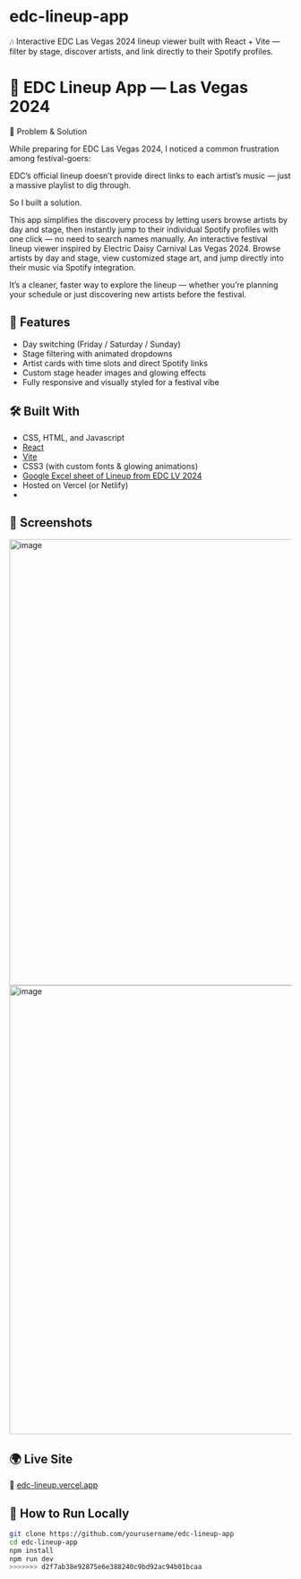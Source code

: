 
# edc-lineup-app
🎶 Interactive EDC Las Vegas 2024 lineup viewer built with React + Vite — filter by stage, discover artists, and link directly to their Spotify profiles.

# 🎡 EDC Lineup App — Las Vegas 2024

🎯 Problem & Solution

While preparing for EDC Las Vegas 2024, I noticed a common frustration among festival-goers:

EDC’s official lineup doesn’t provide direct links to each artist’s music — just a massive playlist to dig through.

So I built a solution.

This app simplifies the discovery process by letting users browse artists by day and stage, then instantly jump to their individual Spotify profiles with one click — no need to search names manually. An interactive festival lineup viewer inspired by Electric Daisy Carnival Las Vegas 2024. Browse artists by day and stage, view customized stage art, and jump directly into their music via Spotify integration.

It’s a cleaner, faster way to explore the lineup — whether you’re planning your schedule or just discovering new artists before the festival.

## 🚀 Features

- Day switching (Friday / Saturday / Sunday)
- Stage filtering with animated dropdowns
- Artist cards with time slots and direct Spotify links
- Custom stage header images and glowing effects
- Fully responsive and visually styled for a festival vibe

## 🛠 Built With
- CSS, HTML, and Javascript
- [React](https://reactjs.org/)
- [Vite](https://vitejs.dev/)
- CSS3 (with custom fonts & glowing animations)
- [Google Excel sheet of Lineup from EDC LV 2024](https://docs.google.com/spreadsheets/d/1W3ozwXEg0zGElrG-K4GLPyXZ-qhP8IHEhwfp2WoT4ak/edit?usp=sharing)
- Hosted on Vercel (or Netlify)
- 

## 📸 Screenshots

<img width="1400" height="797" alt="image" src="https://github.com/user-attachments/assets/d5aa38c5-fcbf-424a-b98f-c27881352b73" />
<img width="1296" height="802" alt="image" src="https://github.com/user-attachments/assets/bb3bcd8b-6d54-48c1-9ade-81d9e1c5cd90" />


## 🌍 Live Site

🔗 [edc-lineup.vercel.app](https://your-live-site-url.com)

## 📁 How to Run Locally

```bash
git clone https://github.com/yourusername/edc-lineup-app
cd edc-lineup-app
npm install
npm run dev
>>>>>>> d2f7ab38e92875e6e388240c9bd92ac94b01bcaa
